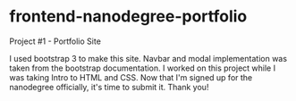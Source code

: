 # frontend-nanodegree-portfolio
Project #1 - Portfolio Site

I used bootstrap 3 to make this site. Navbar and modal implementation was taken from the bootstrap documentation. I worked on this project while I was taking Intro to HTML and CSS.
Now that I'm signed up for the nanodegree officially, it's time to submit it. Thank you!
